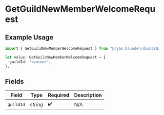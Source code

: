 # GetGuildNewMemberWelcomeRequest

## Example Usage

```typescript
import { GetGuildNewMemberWelcomeRequest } from "@ryan.blunden/discord/models/operations";

let value: GetGuildNewMemberWelcomeRequest = {
  guildId: "<value>",
};
```

## Fields

| Field              | Type               | Required           | Description        |
| ------------------ | ------------------ | ------------------ | ------------------ |
| `guildId`          | *string*           | :heavy_check_mark: | N/A                |